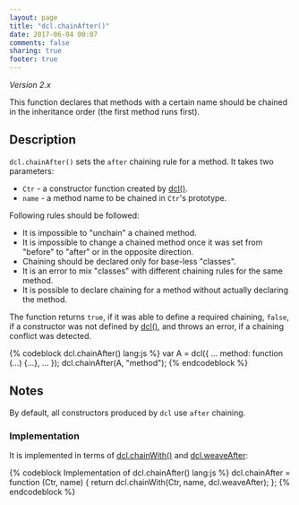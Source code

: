 ```yaml
---
layout: page
title: "dcl.chainAfter()"
date: 2017-06-04 00:07
comments: false
sharing: true
footer: true
---
```


*Version 2.x*

This function declares that methods with a certain name should be chained in the inheritance order
(the first method runs first).

## Description

`dcl.chainAfter()` sets the `after` chaining rule for a method. It takes two parameters:

* `Ctr` - a constructor function created by [dcl()](dcl).
* `name` - a method name to be chained in `Ctr`'s prototype.

Following rules should be followed:

* It is impossible to "unchain" a chained method.
* It is impossible to change a chained method once it was set from "before" to "after" or in the opposite direction.
* Chaining should be declared only for base-less "classes".
* It is an error to mix "classes" with different chaining rules for the same method.
* It is possible to declare chaining for a method without actually declaring the method.

The function returns `true`, if it was able to define a required chaining, `false`, if a constructor was not defined by [dcl()](dcl), and throws an error, if a chaining conflict was detected.

{% codeblock dcl.chainAfter() lang:js %}
var A = dcl({
  ...
  method: function (...) {...},
  ...
});
dcl.chainAfter(A, "method");
{% endcodeblock %}

## Notes

By default, all constructors produced by `dcl` use `after` chaining.

### Implementation

It is implemented in terms of [dcl.chainWith()](chainwith) and [dcl.weaveAfter](weaveafter):

{% codeblock Implementation of dcl.chainAfter() lang:js %}
dcl.chainAfter = function (Ctr, name) {
  return dcl.chainWith(Ctr, name, dcl.weaveAfter);
};
{% endcodeblock %}
